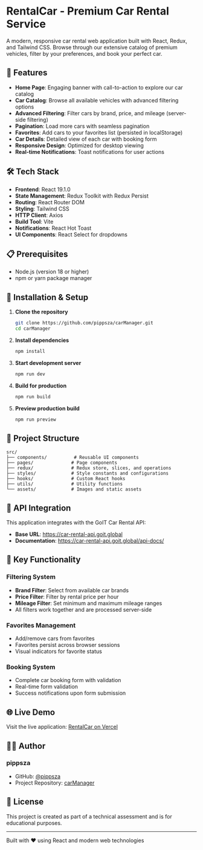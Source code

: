 # RentalCar - Premium Car Rental Service

A modern, responsive car rental web application built with React, Redux, and Tailwind CSS. Browse through our extensive catalog of premium vehicles, filter by your preferences, and book your perfect car.

## 🚗 Features

- **Home Page**: Engaging banner with call-to-action to explore our car catalog
- **Car Catalog**: Browse all available vehicles with advanced filtering options
- **Advanced Filtering**: Filter cars by brand, price, and mileage (server-side filtering)
- **Pagination**: Load more cars with seamless pagination
- **Favorites**: Add cars to your favorites list (persisted in localStorage)
- **Car Details**: Detailed view of each car with booking form
- **Responsive Design**: Optimized for desktop viewing
- **Real-time Notifications**: Toast notifications for user actions

## 🛠️ Tech Stack

- **Frontend**: React 19.1.0
- **State Management**: Redux Toolkit with Redux Persist
- **Routing**: React Router DOM
- **Styling**: Tailwind CSS
- **HTTP Client**: Axios
- **Build Tool**: Vite
- **Notifications**: React Hot Toast
- **UI Components**: React Select for dropdowns

## 📋 Prerequisites

- Node.js (version 18 or higher)
- npm or yarn package manager

## 🚀 Installation & Setup

1. **Clone the repository**

   ```bash
   git clone https://github.com/pippsza/carManager.git
   cd carManager
   ```

2. **Install dependencies**

   ```bash
   npm install
   ```

3. **Start development server**

   ```bash
   npm run dev
   ```

4. **Build for production**

   ```bash
   npm run build
   ```

5. **Preview production build**

   ```bash
   npm run preview
   ```

## 📁 Project Structure

```text
src/
├── components/          # Reusable UI components
├── pages/              # Page components
├── redux/              # Redux store, slices, and operations
├── styles/             # Style constants and configurations
├── hooks/              # Custom React hooks
├── utils/              # Utility functions
└── assets/             # Images and static assets
```

## 🔗 API Integration

This application integrates with the GoIT Car Rental API:

- **Base URL**: <https://car-rental-api.goit.global>
- **Documentation**: <https://car-rental-api.goit.global/api-docs/>

## 🎯 Key Functionality

### Filtering System

- **Brand Filter**: Select from available car brands
- **Price Filter**: Filter by rental price per hour
- **Mileage Filter**: Set minimum and maximum mileage ranges
- All filters work together and are processed server-side

### Favorites Management

- Add/remove cars from favorites
- Favorites persist across browser sessions
- Visual indicators for favorite status

### Booking System

- Complete car booking form with validation
- Real-time form validation
- Success notifications upon form submission

## 🌐 Live Demo

Visit the live application: [RentalCar on Vercel](https://car-manager-one-sigma.vercel.app/catalog)

## 👨‍💻 Author

### pippsza

- GitHub: [@pippsza](https://github.com/pippsza)
- Project Repository: [carManager](https://github.com/pippsza/carManager)

## 📝 License

This project is created as part of a technical assessment and is for educational purposes.

---

Built with ❤️ using React and modern web technologies
